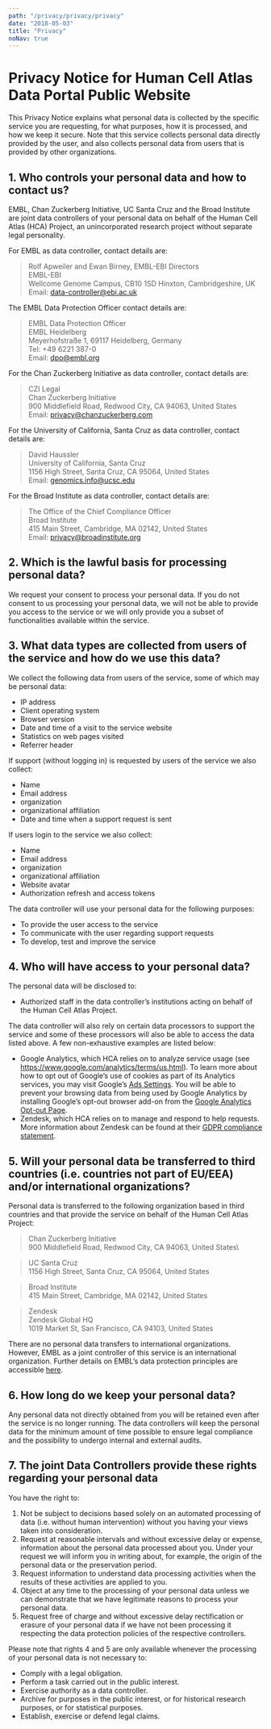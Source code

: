 ```yaml
---
path: "/privacy/privacy/privacy"
date: "2018-05-03"
title: "Privacy"
noNav: true
---
```


# Privacy Notice for Human Cell Atlas Data Portal Public Website

This Privacy Notice explains what personal data is collected by the specific service you are requesting, for what purposes, how it is processed, and how we keep it secure.
Note that this service collects personal data directly provided by the user, and also collects personal data from users that is provided by other organizations.

## 1. Who controls your personal data and how to contact us?

EMBL, Chan Zuckerberg Initiative, UC Santa Cruz and the Broad Institute are joint data controllers of your personal data on behalf of the Human Cell Atlas (HCA) Project, an unincorporated research project without separate legal personality.

For EMBL as data controller, contact details are:

>Rolf Apweiler and Ewan Birney, EMBL-EBI Directors\
>EMBL-EBI\
>Wellcome Genome Campus, CB10 1SD Hinxton, Cambridgeshire, UK\
>Email: [data-controller@ebi.ac.uk](mailto:data-controller@ebi.ac.uk)

The EMBL Data Protection Officer contact details are:

>EMBL Data Protection Officer\
>EMBL Heidelberg\
>Meyerhofstraße 1, 69117 Heidelberg, Germany\
>Tel: +49 6221 387-0\
>Email: [dpo@embl.org](mailto:dpo@embl.org)

For the Chan Zuckerberg Initiative as data controller, contact details are:

>CZI Legal\
>Chan Zuckerberg Initiative\
>900 Middlefield Road, Redwood City, CA 94063, United States\
>Email: [privacy@chanzuckerberg.com](mailto:privacy@chanzuckerberg.com)

For the University of California, Santa Cruz as data controller, contact details are:

>David Haussler\
>University of California, Santa Cruz\
>1156 High Street, Santa Cruz, CA 95064, United States\
>Email: [genomics.info@ucsc.edu](mailto:genomics.info@ucsc.edu)

For the Broad Institute as data controller, contact details are:

>The Office of the Chief Compliance Officer\
>Broad Institute\
>415 Main Street, Cambridge, MA 02142, United States\
>Email: [privacy@broadinstitute.org](mailto:privacy@broadinstitute.org)

## 2. Which is the lawful basis for processing personal data?

We request your consent to process your personal data. If you do not consent to us processing your personal data, we will not be able to provide you access to the service or we will only provide you a subset of functionalities available within the service.

## 3. What data types are collected from users of the service and how do we use this data?

We collect the following data from users of the service, some of which may be personal data:

- IP address
- Client operating system
- Browser version
- Date and time of a visit to the service website
- Statistics on web pages visited
- Referrer header

If support (without logging in) is requested by users of the service we also collect:

- Name
- Email address
- organization
- organizational affiliation
- Date and time when a support request is sent

If users login to the service we also collect:

- Name
- Email address
- organization
- organizational affiliation
- Website avatar
- Authorization refresh and access tokens

The data controller will use your personal data for the following purposes:

- To provide the user access to the service
- To communicate with the user regarding support requests
- To develop, test and improve the service

## 4. Who will have access to your personal data?

The personal data will be disclosed to:

- Authorized staff in the data controller’s institutions acting on behalf of the Human Cell Atlas Project.

The data controller will also rely on certain data processors to support the service and some of these processors will also be able to access the data listed above. A few non-exhaustive examples are listed below:

- Google Analytics, which HCA relies on to analyze service usage (see https://www.google.com/analytics/terms/us.html). To learn more about how to opt out of Google’s use of cookies as part of its Analytics services, you may visit Google’s [Ads Settings](https://adssettings.google.com/authenticated). You will be able to prevent your browsing data from being used by Google Analytics by installing Google’s opt-out browser add-on from the [Google Analytics Opt-out Page](https://tools.google.com/dlpage/gaoptout).
- Zendesk, which HCA relies on to manage and respond to help requests. More information about Zendesk can be found at their [GDPR compliance statement](https://www.zendesk.com/company/customers-partners/eu-data-protection).

## 5. Will your personal data be transferred to third countries (i.e. countries not part of EU/EEA) and/or international organizations?

Personal data is transferred to the following organization based in third countries and that provide the service on behalf of the Human Cell Atlas Project:

>Chan Zuckerberg Initiative\
>900 Middlefield Road, Redwood City, CA 94063, United States\

>UC Santa Cruz\
>1156 High Street, Santa Cruz, CA 95064, United States

>Broad Institute\
>415 Main Street, Cambridge, MA 02142, United States

>Zendesk\
>Zendesk Global HQ\
>1019 Market St, San Francisco, CA 94103, United States

There are no personal data transfers to international organizations. However, EMBL as a joint controller of this service is an international organization. Further details on EMBL’s data protection principles are accessible [here](https://www.embl.de/aboutus/administration/legal-services/data-protection/index.html).

## 6. How long do we keep your personal data?

Any personal data not directly obtained from you will be retained even after the service is no longer running. The data controllers will keep the personal data for the minimum amount of time possible to ensure legal compliance and the possibility to undergo internal and external audits.

## 7. The joint Data Controllers provide these rights regarding your personal data

You have the right to:

1. Not be subject to decisions based solely on an automated processing of data (i.e. without human intervention) without you having your views taken into consideration.
2. Request at reasonable intervals and without excessive delay or expense, information about the personal data processed about you. Under your request we will inform you in writing about, for example, the origin of the personal data or the preservation period.
3. Request information to understand data processing activities when the results of these activities are applied to you.
4. Object at any time to the processing of your personal data unless we can demonstrate that we have legitimate reasons to process your personal data.
5. Request free of charge and without excessive delay rectification or erasure of your personal data if we have not been processing it respecting the data protection policies of the respective controllers.

Please note that rights 4 and 5 are only available whenever the processing of your personal data is not necessary to:

- Comply with a legal obligation.
- Perform a task carried out in the public interest.
- Exercise authority as a data controller.
- Archive for purposes in the public interest, or for historical research purposes, or for statistical purposes.
- Establish, exercise or defend legal claims.
